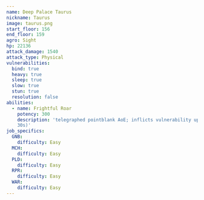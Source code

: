 ```yaml
---
name: Deep Palace Taurus
nickname: Taurus
image: taurus.png
start_floor: 156
end_floor: 159
agro: Sight
hp: 22136
attack_damage: 1540
attack_type: Physical
vulnerabilities:
  bind: true
  heavy: true
  sleep: true
  slow: true
  stun: true
  resolution: false
abilities:
  - name: Frightful Roar
    potency: 300
    description: 'telegraphed pointblank AoE; inflicts vulnerability up (20%,
    30s)'
job_specifics:
  GNB:
    difficulty: Easy
  MCH:
    difficulty: Easy
  PLD:
    difficulty: Easy
  RPR:
    difficulty: Easy
  WAR:
    difficulty: Easy
---
```


